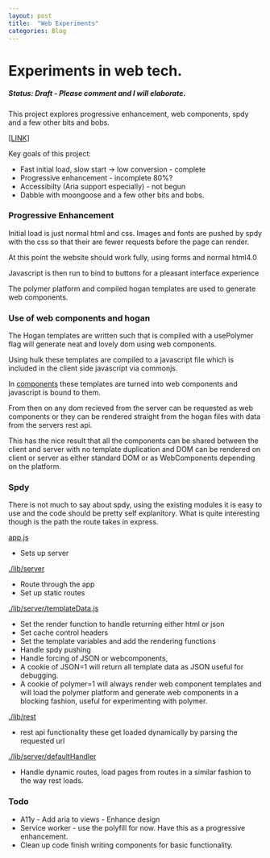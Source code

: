 ```yaml
---
layout: post
title:  "Web Experiments"
categories: Blog
---
```


# Experiments in web tech.
##### Status: Draft - Please comment and I will elaborate.

This project explores progressive enhancement, web components, spdy and a few other bits and bobs.

[[LINK]](https://github.com/AdaRoseEdwards/spdyproject)

Key goals of this project:

 * Fast initial load, slow start -> low conversion - complete
 * Progressive enhancement - incomplete 80%?
 * Accessibilty (Aria support especially) - not begun
 * Dabble with moongoose and a few other bits and bobs.

### Progressive Enhancement

Initial load is just normal html and css. Images and fonts are pushed by spdy with the css so that their are fewer requests before the page can render.

At this point the website should work fully, using forms and normal html4.0

Javascript is then run to bind to buttons for a pleasant interface experience

The polymer platform and compiled hogan templates are used to generate web components.

### Use of web components and hogan

The Hogan templates are written such that is compiled with a usePolymer flag will generate neat and lovely dom using web components.

Using hulk these templates are compiled to a javascript file which is included in the client side javascript via commonjs. 

In [components](https://github.com/AdaRoseEdwards/spdyproject/tree/master/app/javascript/modules/components) these templates are turned into web components and javascript is bound to them.

From then on any dom recieved from the server can be requested as web components or they can be rendered straight from the hogan files with data from the servers rest api.

This has the nice result that all the components can be shared between the client and server with no template duplication and DOM can be rendered on client or server as either standard DOM or as WebComponents depending on the platform. 

### Spdy

There is not much to say about spdy, using the existing modules it is easy to use and the code should be pretty self explanitory. What is quite interesting though is the path the route takes in express.

[app.js](https://github.com/AdaRoseEdwards/spdyproject/tree/master/app.js)

 * Sets up server

[./lib/server](https://github.com/AdaRoseEdwards/spdyproject/tree/master/lib/server/index.js)

 * Route through the app
 * Set up static routes

[./lib/server/templateData.js](https://github.com/AdaRoseEdwards/spdyproject/tree/master/lib/server/templateData.js)

 * Set the render function to handle returning either html or json
 * Set cache control headers
 * Set the template variables and add the rendering functions
 * Handle spdy pushing
 * Handle forcing of JSON or webcomponents,
  * A cookie of JSON=1 will return all template data as JSON useful for debugging.
  * A cookie of polymer=1 will always render web component templates and will load the polymer platform and generate web components in a blocking fashion, useful for experimenting with polymer.

[./lib/rest](https://github.com/AdaRoseEdwards/spdyproject/tree/master/lib/rest/index.js)

 * rest api functionality these get loaded dynamically by parsing the requested url

[./lib/server/defaultHandler](https://github.com/AdaRoseEdwards/spdyproject/tree/master/lib/server/defaultHandler.js)

 * Handle dynamic routes, load pages from routes in a similar fashion to the way rest loads.

### Todo

 * A11y - Add aria to views - Enhance design
 * Service worker - use the polyfill for now. Have this as a progressive enhancement.
 * Clean up code finish writing components for basic functionality.